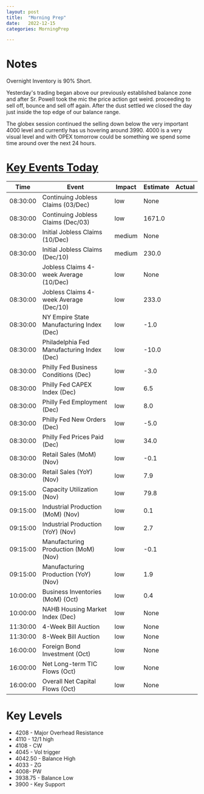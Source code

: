 ```yaml
---
layout: post
title:  "Morning Prep"
date:   2022-12-15 
categories: MorningPrep

---
```


# Notes
Overnight Inventory is 90% Short. 

Yesterday's trading began above our previously established balance zone and after Sr. Powell took the mic the price action got weird. proceeding to sell off, bounce and sell off again. After the dust settled we closed the day just inside the top edge of our balance range. 

The globex session continued the selling down below the very important 4000 level and currently has us hovering around 3990. 4000 is a very visual level and with OPEX tomorrow could be something we spend some time around over the next 24 hours. 

# [Key Events Today](https://tradingeconomics.com/calendar)

| Time | Event | Impact | Estimate | Actual |
| ---- | ----- | ------ | -------- | ------ |
| 08:30:00 | Continuing Jobless Claims (03/Dec) | low | None |  |
| 08:30:00 | Continuing Jobless Claims (Dec/03) | low | 1671.0 |  |
| 08:30:00 | Initial Jobless Claims (10/Dec) | medium | None |  |
| 08:30:00 | Initial Jobless Claims (Dec/10) | medium | 230.0 |  |
| 08:30:00 | Jobless Claims 4-week Average (10/Dec) | low | None |  |
| 08:30:00 | Jobless Claims 4-week Average (Dec/10) | low | 233.0 |  |
| 08:30:00 | NY Empire State Manufacturing Index (Dec) | low | -1.0 |  |
| 08:30:00 | Philadelphia Fed Manufacturing Index (Dec) | low | -10.0 |  |
| 08:30:00 | Philly Fed Business Conditions (Dec) | low | -3.0 |  |
| 08:30:00 | Philly Fed CAPEX Index (Dec) | low | 6.5 |  |
| 08:30:00 | Philly Fed Employment (Dec) | low | 8.0 |  |
| 08:30:00 | Philly Fed New Orders (Dec) | low | -5.0 |  |
| 08:30:00 | Philly Fed Prices Paid (Dec) | low | 34.0 |  |
| 08:30:00 | Retail Sales (MoM) (Nov) | low | -0.1 |  |
| 08:30:00 | Retail Sales (YoY) (Nov) | low | 7.9 |  |
| 09:15:00 | Capacity Utilization (Nov) | low | 79.8 |  |
| 09:15:00 | Industrial Production (MoM) (Nov) | low | 0.1 |  |
| 09:15:00 | Industrial Production (YoY) (Nov) | low | 2.7 |  |
| 09:15:00 | Manufacturing Production (MoM) (Nov) | low | -0.1 |  |
| 09:15:00 | Manufacturing Production (YoY) (Nov) | low | 1.9 |  |
| 10:00:00 | Business Inventories (MoM) (Oct) | low | 0.4 |  |
| 10:00:00 | NAHB Housing Market Index (Dec) | low | None |  |
| 11:30:00 | 4-Week Bill Auction | low | None |  |
| 11:30:00 | 8-Week Bill Auction | low | None |  |
| 16:00:00 | Foreign Bond Investment (Oct) | low | None |  |
| 16:00:00 | Net Long-term TIC Flows (Oct) | low | None |  |
| 16:00:00 | Overall Net Capital Flows (Oct) | low | None |  |


# Key Levels
- 4208 - Major Overhead Resistance
- 4110 - 12/1 high
- 4108 - CW
- 4045 - Vol trigger
- 4042.50 - Balance High 
- 4033 - ZG
- 4008- PW
-  3938.75 - Balance Low
- 3900 - Key Support